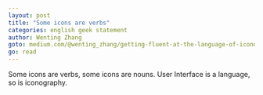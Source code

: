 ```yaml
---
layout: post
title: "Some icons are verbs"
categories: english geek statement
author: Wenting Zhang
goto: medium.com/@wenting_zhang/getting-fluent-at-the-language-of-iconography-3415d03d0a8f
go: read
---
```

Some icons are verbs, some icons are nouns.
User Interface is a language, so is iconography.


